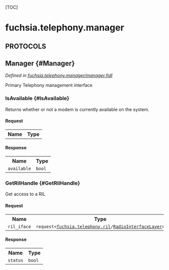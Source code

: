 [TOC]

# fuchsia.telephony.manager


## **PROTOCOLS**

## Manager {#Manager}
*Defined in [fuchsia.telephony.manager/manager.fidl](https://fuchsia.googlesource.com/fuchsia/+/master/sdk/fidl/fuchsia.telephony.manager/manager.fidl#11)*

<p>Primary Telephony management interface</p>

### IsAvailable {#IsAvailable}

<p>Returns whether or not a modem is currently available on the system.</p>

#### Request
<table>
    <tr><th>Name</th><th>Type</th></tr>
    </table>


#### Response
<table>
    <tr><th>Name</th><th>Type</th></tr>
    <tr>
            <td><code>available</code></td>
            <td>
                <code>bool</code>
            </td>
        </tr></table>

### GetRilHandle {#GetRilHandle}

<p>Get access to a RIL</p>

#### Request
<table>
    <tr><th>Name</th><th>Type</th></tr>
    <tr>
            <td><code>ril_iface</code></td>
            <td>
                <code>request&lt;<a class='link' href='../fuchsia.telephony.ril/'>fuchsia.telephony.ril</a>/<a class='link' href='../fuchsia.telephony.ril/#RadioInterfaceLayer'>RadioInterfaceLayer</a>&gt;</code>
            </td>
        </tr></table>


#### Response
<table>
    <tr><th>Name</th><th>Type</th></tr>
    <tr>
            <td><code>status</code></td>
            <td>
                <code>bool</code>
            </td>
        </tr></table>















